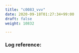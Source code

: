 ```yaml
---
title: "c0083_vvv"
date: 2020-09-18T01:27:34+99:00
draft: false
weight: 10832

---
```


### Log reference: <no value>

```
